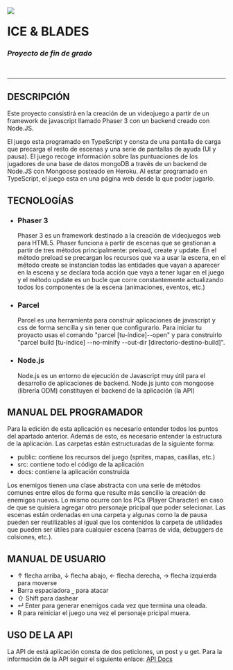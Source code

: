 <img align="left" src="https://i.imgur.com/3Ya2bjq.png">
<h1>ICE & BLADES</h1>
<h3><i>Proyecto de fin de grado</i></h3>
<br>

<hr></hr>

<section id="description">
	<h2>DESCRIPCIÓN</h2>
		<p>
			Este proyecto consistirá en la creación de un videojuego a partir de un framework de
			javascript llamado Phaser 3 con un backend creado con Node.JS.
		</p>
		<p>
			El juego esta programado en TypeScript y consta de una pantalla de carga
			que precarga el resto de escenas y una serie de pantallas de ayuda (UI y pausa).
			El juego recoge información sobre las puntuaciones de los jugadores de una base de
			datos mongoDB a través de un backend de Node.JS con Mongoose posteado en Heroku. Al estar
			programado en TypeScript, el juego esta en una página web desde la que
			poder jugarlo.
		</p>
</section>

<section id="tecnologies">
	<h2>TECNOLOGÍAS</h2>
	<ul>
		<section id="phaser3">
			<li><h3>Phaser 3</h3></li>
				<p>
					Phaser 3 es un framework destinado a la creación de videojuegos web para HTML5. Phaser funciona a partir de escenas que se gestionan a partir de
					tres métodos principalmente: preload, create y update. En el método preload se precargan los recursos que va a usar la escena, en el método create
					se instancian todas las entidades que vayan a aparecer en la escena y se declara toda acción que vaya a tener lugar en el juego y el método update
					es un bucle que corre constantemente actualizando todos los componentes de la escena (animaciones, eventos, etc.)
				</p>
		</section>
		<section id="parcel">
			<li><h3>Parcel</h3></li>
			<p>
				Parcel es una herramienta para construir aplicaciones de javascript y css de forma sencilla y sin tener que configurarlo. Para iniciar tu proyacto
				usas el comando "parcel [tu-índice]--open" y para construirlo "parcel build [tu-índice] --no-minify --out-dir [directorio-destino-build]".
			</p>
		</section>
		<section id="node">
			<li><h3>Node.js</h3></li>
			<p>
				Node.js es un entorno de ejecución de Javascript muy útil para el desarrollo de aplicaciones de backend. Node.js junto con mongoose (librería ODM)
				constituyen el backend de la aplicación (la API)
			</p>
		</section>
	</ul>
</section>
	
<section id="manualProg">
	<h2>MANUAL DEL PROGRAMADOR</h2>
	<p>
		Para la edición de esta aplicación es necesario entender todos los puntos del apartado anterior. Además de esto, es necesario entender la estructura de la
		aplicación. Las carpetas están estructuradas de la siguiente forma:
			<ul>
				<li>public: contiene los recursos del juego (sprites, mapas, casillas, etc.)</li>
				<li>src: contiene todo el código de la aplicación</li>
				<li>docs: contiene la aplicación construida</li>
			</ul>
				Los enemigos tienen una clase abstracta con una serie de métodos comunes entre ellos de forma que resulte más sencillo la creación de enemigos nuevos.
				Lo mismo ocurre con los PCs (Player Character) en caso de que se quisiera agregar otro personaje pricipal que poder selecionar.
				Las escenas están ordenadas en una carpeta y algunas como la de pausa pueden ser reutilizables al igual que los contenidos la carpeta de utilidades que pueden				ser útiles para cualquier escena (barras de vida, debuggers de colsiones, etc.).
	</p>
</section>
	
<section id="manualUser">
	<h2>MANUAL DE USUARIO</h2>
	<p>
		<ul>
			<li>↑ flecha arriba, ↓ flecha abajo, ← flecha derecha, → flecha izquierda para moverse</li>
			<li>Barra espaciadora ⎵ para atacar</li>
			<li>⇧ Shift para dashear</li>
			<li>↵ Enter para generar enemigos cada vez que termina una oleada.</li>
			<li>R para reiniciar el juego una vez el personaje pricipal muera.</li>
		</ul>
	</p>
</section>
	
<section id="api">
	<h2>USO DE LA API</h2>
	<p>
		La API de está aplicación consta de dos peticiones, un post y u get. Para la información de la API seguir el siguiente enlace:
		<a href="https://documenter.getpostman.com/view/20952107/UzBmM7Lq">API Docs</a>
	</p>
</section>
